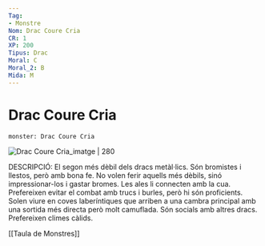 ```yaml
---
Tag:
- Monstre
Nom: Drac Coure Cria
CR: 1
XP: 200
Tipus: Drac
Moral: C
Moral_2: B
Mida: M
---
```

# Drac Coure Cria

```statblock
monster: Drac Coure Cria
```

![Drac Coure Cria_imatge | 280](https://i.pinimg.com/originals/59/74/7b/59747bd90d9ebe594952331f9f4b6c05.jpg)

DESCRIPCIÓ: 
El segon més dèbil dels dracs metàl·lics. Són bromistes i llestos, però amb bona fe. No volen ferir aquells més dèbils, sinó impressionar-los i gastar bromes. Les ales li connecten amb la cua. Prefereixen evitar el combat amb trucs i burles, però hi són proficients. Solen viure en coves laberíntiques que arriben a una cambra principal amb una sortida més directa però molt camuflada. Són socials amb altres dracs. Prefereixen climes càlids.

[[Taula de Monstres]]